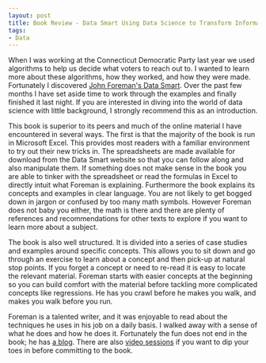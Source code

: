 ```yaml
---
layout: post
title: Book Review - Data Smart Using Data Science to Transform Information into Insight
tags: 
- Data
---
```

When I was working at the Connecticut Democratic Party last year we used algorithms to help us decide what voters to reach out to. I wanted to learn more about these algorithms, how they worked, and how they were made. Fortunately I discovered [John Foreman's Data Smart](http://www.amazon.com/gp/product/111866146X/ref=as_li_tl?ie=UTF8&camp=1789&creative=390957&creativeASIN=111866146X&linkCode=as2&tag=zagajacom-20&linkId=QG7ABTPTXKMQVUAD). Over the past few months I have set aside time to work through the examples and finally finished it last night. If you are interested in diving into the world of data science with little background, I strongly recommend this as an introduction.

This book is superior to its peers and much of the online material I have encountered in several ways. The first is that the majority of the book is run in Microsoft Excel. This provides most readers with a familiar environment to try out their new tricks in. The spreadsheets are made available for download from the Data Smart website so that you can follow along and also manipulate them. If something does not make sense in the book you are able to tinker with the spreadsheet or read the formulas in Excel to directly intuit what Foreman is explaining. Furthermore the book explains its concepts and examples in clear language. You are not likely to get bogged down in jargon or confused by too many math symbols. However Foreman does not baby you either, the math is there and there are plenty of references and recommendations for other texts to explore if you want to learn more about a subject.

The book is also well structured. It is divided into a series of case studies and examples around specific concepts. This allows you to sit down and go through an exercise to learn about a concept and then pick-up at natural stop points. If you forget a concept or need to re-read it is easy to locate the relevant material. Foreman starts with easier concepts at the beginning so you can build comfort with the material before tackling more complicated concepts like regressions. He has you crawl before he makes you walk, and makes you walk before you run.

Foreman is a talented writer, and it was enjoyable to read about the techniques he uses in his job on a daily basis. I walked away with a sense of what he does and how he does it. Fortunately the fun does not end in the book; he has [a blog](http://www.john-foreman.com/blog). There are also [video sessions](http://www.john-foreman.com/blog/a-live-introduction-to-data-science-naive-bayes-and-holt-winters-forecasting) if you want to dip your toes in before committing to the book.
